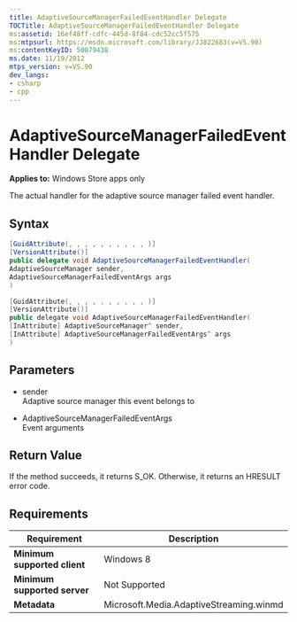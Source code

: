 ```yaml
---
title: AdaptiveSourceManagerFailedEventHandler Delegate
TOCTitle: AdaptiveSourceManagerFailedEventHandler Delegate
ms:assetid: 16ef48ff-cdfc-445d-8f84-cdc52cc5f575
ms:mtpsurl: https://msdn.microsoft.com/library/JJ822683(v=VS.90)
ms:contentKeyID: 50079438
ms.date: 11/19/2012
mtps_version: v=VS.90
dev_langs:
- csharp
- cpp
---
```


# AdaptiveSourceManagerFailedEventHandler Delegate

**Applies to:** Windows Store apps only

The actual handler for the adaptive source manager failed event handler.

## Syntax

```csharp
[GuidAttribute(, , , , , , , , , , )]
[VersionAttribute()]
public delegate void AdaptiveSourceManagerFailedEventHandler(
AdaptiveSourceManager sender,
AdaptiveSourceManagerFailedEventArgs args
)
```

```cpp
[GuidAttribute(, , , , , , , , , , )]
[VersionAttribute()]
public delegate void AdaptiveSourceManagerFailedEventHandler(
[InAttribute] AdaptiveSourceManager^ sender, 
[InAttribute] AdaptiveSourceManagerFailedEventArgs^ args
)
```

## Parameters

  - sender  
    Adaptive source manager this event belongs to

  - AdaptiveSourceManagerFailedEventArgs  
    Event arguments

## Return Value

If the method succeeds, it returns S\_OK. Otherwise, it returns an HRESULT error code.

## Requirements

|Requirement|Description|
|--- |--- |
|**Minimum supported client**|Windows 8|
|**Minimum supported server**|Not Supported|
|**Metadata**|Microsoft.Media.AdaptiveStreaming.winmd|
